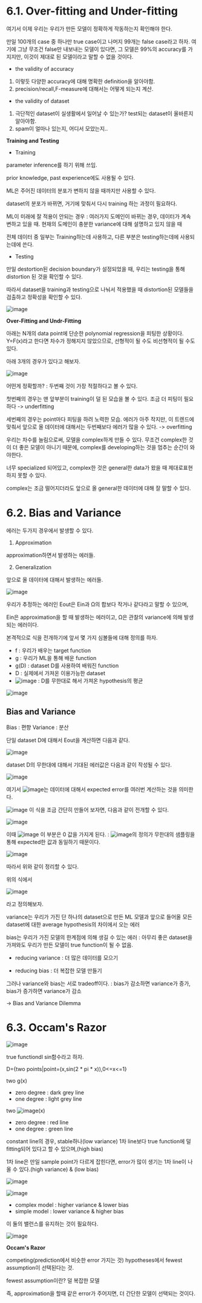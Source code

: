 # 6.1. Over-fitting and Under-fitting

여기서 이제 우리는 우리가 만든 모델이 정확하게 작동하는지 확인해야 한다.

만일 100개의 case 중 하나만 true case이고 나머지 99개는 false case라고 하자. 여기에 그냥 무조건 false만 내보내는 모델이 있다면, 그 모델은 99%의 accuracy를 가지지만, 이것이 제대로 된 모델이라고 말할 수 없을 것이다.

* the validity of accuracy
1. 이렇듯 다양한 accuracy에 대해 명확한 definition을 알아야함.
2. precision/recall,F-measure에 대해서는 어떻게 되는지 계산.

* the validity of dataset
1. 극단적인 dataset이 실생활에서 일어날 수 있는가? test되는 dataset이 올바른지 알아야함.
2. spam이 얼마나 있는지, 어디서 모았는지..

**Training and Testing**

* Training

parameter inference를 하기 위해 쓰임.

prior knowledge, past experience에도 사용될 수 있다.

ML은 주어진 데이터의 분포가 변하지 않을 때까지만 사용할 수 있다.

dataset의 분포가 바뀌면, 거기에 맞춰서 다시 training 하는 과정이 필요하다.

ML이 미래에 잘 적용이 안되는 경우 : 여러가지 도메인이 바뀌는 경우, 데이터가 계속 변하고 있을 때. 현재의 도메인이 충분한 variance에 대해 설명하고 있지 않을 때

전체 데이터 중 일부는 Training하는데 사용하고, 다른 부분은 testing하는데에 사용되는데에 쓴다.

* Testing

만일 destortion된 decision boundary가 설정되었을 때, 우리는 testing을 통해 distortion 된 것을 확인할 수 있다.

따라서 dataset을 training과 testing으로 나눠서 적용했을 때 distortion된 모델들을 검출하고 정확성을 확인할 수 있다.

![image](https://user-images.githubusercontent.com/101063108/161198021-a95d7fb4-b80d-4c1a-ae32-2c6fc1905754.png)

**Over-Fitting and Undr-Fitting**

아래는 N개의 data point에 단순한 polynomial regression을 피팅한 상황이다. Y=F(x)라고 한다면 차수가 정해지지 않았으므로, 선형적이 될 수도 비선형적이 될 수도 있다.

아래 3개의 경우가 있다고 해보자.

![image](https://user-images.githubusercontent.com/101063108/161198532-3bef9f90-d044-4284-919d-cd9b94a65907.png)

어떤게 정확할까? : 두번째 것이 가장 적절하다고 볼 수 있다.

첫번째의 경우는 맨 앞부분이 training이 덜 된 모습을 볼 수 있다. 조금 더 피팅이 필요하다 -> underfitting

세번째의 경우는 point마다 피팅을 하려 노력한 모습. 에러가 아주 작지만, 이 트렌드에 맞춰서 앞으로 올 데이터에 대해서는 두번째보다 에러가 많을 수 있다. -> overfitting

우리는 차수를 늘림으로써, 모델을 complex하게 만들 수 있다. 무조건 complex한 것이 더 좋은 모델이 아니기 때문에, complex를 developing하는 것을 멈추는 순간이 와야한다. 

너무 specialized 되어있고, complex한 것은 general한 data가 왔을 때 제대로표현하지 못할 수 있다.

complex는 조금 떨어지더라도 앞으로 올 general한 데이터에 대해 잘 말할 수 있다.

# 6.2. Bias and Variance

에러는 두가지 경우에서 발생할 수 있다.

1. Approximation

approximation하면서 발생하는 에러들.

2. Generalization

앞으로 올 데이터에 대해서 발생하는 에러들.

![image](https://user-images.githubusercontent.com/101063108/161492194-1071b910-644e-4e26-81ad-adf9f8cafa50.png)

우리가 추정하는 에러인 Eout은 Ein과 Ω의 합보다 작거나 같다라고 말할 수 있으며,

Ein은 approximation을 할 때 발생하는 에러이고, Ω은 관찰의 variance에 의해 발생되는 에러이다.

본격적으로 식을 전개하기에 앞서 몇 가지 심볼들에 대해 정의를 하자.

* f : 우리가 배우는 target function
* g : 우리가 ML을 통해 배운 function
* g(D) : dataset D를 사용하여 배워진 function
* D : 실제에서 가져온 이용가능한 dataset
* ![image](https://user-images.githubusercontent.com/101063108/161495211-fc80f9e9-46d9-44b6-8390-c1665c409805.png) : D를 무한대로 해서 가져온 hypothesis의 평균

![image](https://user-images.githubusercontent.com/101063108/161495422-def28159-9e09-4442-b92e-eb73e18f3d6c.png)

## Bias and Variance

Bias : 편향 Variance : 분산

단일 dataset D에 대해서 Eout을 계산하면 다음과 같다.

![image](https://user-images.githubusercontent.com/101063108/161497271-6bc72524-81d0-425a-8b82-f9c636c616fe.png)

dataset D의 무한대에 대해서 기대된 에러값은 다음과 같이 작성될 수 있다.

![image](https://user-images.githubusercontent.com/101063108/161497512-4d48ba3e-e320-4b4c-a3ae-0bc57f71ab80.png)

여기서 ![image](https://user-images.githubusercontent.com/101063108/161497764-cccb507b-86c6-4584-b6c9-300297628c5d.png)는 데이터에 대해서 expected error를 여러번 계산하는 것을 의미한다.

![image](https://user-images.githubusercontent.com/101063108/161497957-ae8405d2-bf3a-4e51-9ae2-a29b57b60cbe.png)
 이 식을 조금 간단히 만들어 보자면, 다음과 같이 전개할 수 있다.
 
 ![image](https://user-images.githubusercontent.com/101063108/161498100-293a88a1-95ed-4a86-a23a-64f6a81c8d8b.png)

이때 ![image](https://user-images.githubusercontent.com/101063108/161498239-e18fbdf6-b883-4f2f-871c-7e68a9a19fde.png) 이 부분은 0 값을 가지게 된다. : ![image](https://user-images.githubusercontent.com/101063108/161498354-21bd6941-89a4-4b38-bce8-a7ad66666b34.png)의 정의가 무한대의 샘플링을 통해 expected한 값과 동일하기 때문이다.

![image](https://user-images.githubusercontent.com/101063108/161498722-cae711c5-5871-4c9b-ba28-4773afe6bd32.png)
 
 따라서 위와 같이 정리할 수 있다.
 
 위의 식에서
 
 ![image](https://user-images.githubusercontent.com/101063108/161498818-f711639b-6974-433d-819c-d64eb392d136.png)


라고 정의해보자.

variance는 우리가 가진 단 하나의 dataset으로 만든 ML 모델과 앞으로 들어올 모든 dataset에 대한 average hypothesis의 차이에서 오는 에러

bias는 우리가 가진 모델의 한계점에 의해 생길 수 있는 에러 : 아무리 좋은 dataset을 가져와도 우리가 만든 모델이 true function이 될 수 없음.

* reducing variance : 더 많은 데이터를 모으기

* reducing bias : 더 복잡한 모델 만들기

그러나 variance와 bias는 서로 tradeoff이다. : bias가 감소하면 variance가 증가, bias가 증가하면 variance가 감소

-> Bias and Variance Dilemma

# 6.3. Occam's Razor

![image](https://user-images.githubusercontent.com/101063108/161517711-6ab2b8a9-1568-4e6e-8019-4cf5b91cb0ce.png)

true functiondl sin함수라고 하자.

D={two points|point=(x,sin(2 * pi * x)),0<=x<=1}

two g(x)

* zero degree : dark grey line
* one degree : light grey line

two ![image](https://user-images.githubusercontent.com/101063108/161518442-c22e1b11-3a97-4b03-b35d-168e66772f6a.png)(x)

* zero degree : red line
* one degree :  green line

constant line의 경우, stable하나(low variance) 1차 line보다 true function에 덜 fitting되어 있다고 할 수 있으며,(high bias) 

1차 line은 만일 sample point가 다르게 잡힌다면, error가 많이 생기는 1차 line이 나올 수 있다.(high variance) & (low bias)

![image](https://user-images.githubusercontent.com/101063108/161519990-cf363466-7e93-440b-a42a-8281ade356e9.png)

![image](https://user-images.githubusercontent.com/101063108/161521081-e88fd6ac-a250-4e46-a54e-de4747ebbccc.png)

* complex model : higher variance & lower bias
* simple model : lower variance & higher bias

이 둘의 밸런스를 유지하는 것이 필요하다.

![image](https://user-images.githubusercontent.com/101063108/161501111-a80e2bd6-cbac-4df3-b64d-1e03de292f09.png)

**Occam's Razor**

competing(prediction에서 비슷한 error 가지는 것) hypotheses에서 fewest assumption이 선택된다는 것.

fewest assumption이란? 덜 복잡한 모델

즉, approximation을 할때 같은 error가 주어지면, 더 간단한 모델이 선택되는 것이다.

